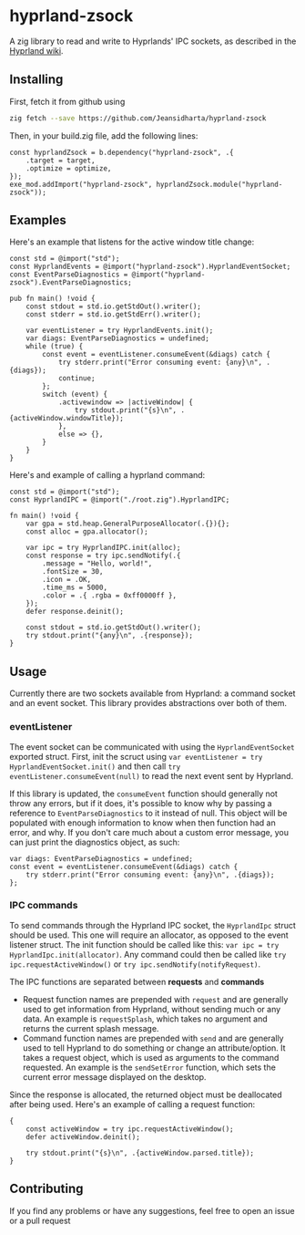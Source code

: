 # hyprland-zsock

A zig library to read and write to Hyprlands' IPC sockets, as described in the [Hyprland wiki](https://wiki.hyprland.org/IPC/).

## Installing

First, fetch it from github using

```bash
zig fetch --save https://github.com/Jeansidharta/hyprland-zsock
```

Then, in your build.zig file, add the following lines:

```zig
const hyprlandZsock = b.dependency("hyprland-zsock", .{
    .target = target,
    .optimize = optimize,
});
exe_mod.addImport("hyprland-zsock", hyprlandZsock.module("hyprland-zsock"));
```

## Examples

Here's an example that listens for the active window title change:

```zig
const std = @import("std");
const HyprlandEvents = @import("hyprland-zsock").HyprlandEventSocket;
const EventParseDiagnostics = @import("hyprland-zsock").EventParseDiagnostics;

pub fn main() !void {
    const stdout = std.io.getStdOut().writer();
    const stderr = std.io.getStdErr().writer();

    var eventListener = try HyprlandEvents.init();
    var diags: EventParseDiagnostics = undefined;
    while (true) {
        const event = eventListener.consumeEvent(&diags) catch {
            try stderr.print("Error consuming event: {any}\n", .{diags});
            continue;
        };
        switch (event) {
            .activewindow => |activeWindow| {
                try stdout.print("{s}\n", .{activeWindow.windowTitle});
            },
            else => {},
        }
    }
}
```
Here's and example of calling a hyprland command:
```zig
const std = @import("std");
const HyprlandIPC = @import("./root.zig").HyprlandIPC;

fn main() !void {
    var gpa = std.heap.GeneralPurposeAllocator(.{}){};
    const alloc = gpa.allocator();

    var ipc = try HyprlandIPC.init(alloc);
    const response = try ipc.sendNotify(.{
        .message = "Hello, world!",
        .fontSize = 30,
        .icon = .OK,
        .time_ms = 5000,
        .color = .{ .rgba = 0xff0000ff },
    });
    defer response.deinit();

    const stdout = std.io.getStdOut().writer();
    try stdout.print("{any}\n", .{response});
}
```
## Usage

Currently there are two sockets available from Hyprland: a command socket and an event socket. This library provides abstractions over both of them.

### eventListener

The event socket can be communicated with using the `HyprlandEventSocket` exported struct. First, init the scruct using `var eventListener = try HyprlandEventSocket.init()` and then call `try eventListener.consumeEvent(null)` to read the next event sent by Hyprland.

If this library is updated, the `consumeEvent` function should generally not throw any errors, but if it does, it's possible to know why by passing a reference to `EventParseDiagnostics` to it instead of null. This object will be populated with enough information to know when then function had an error, and why. If you don't care much about a custom error message, you can just print the diagnostics object, as such:

```zig
var diags: EventParseDiagnostics = undefined;
const event = eventListener.consumeEvent(&diags) catch {
    try stderr.print("Error consuming event: {any}\n", .{diags});
};
```

### IPC commands

To send commands through the Hyprland IPC socket, the `HyprlandIpc` struct should be used. This one will require an allocator, as opposed to the event listener struct. The init function should be called like this: `var ipc = try HyprlandIpc.init(allocator)`. Any command could then be called like `try ipc.requestActiveWindow()` or `try ipc.sendNotify(notifyRequest)`.

The IPC functions are separated between **requests** and **commands**
- Request function names are prepended with `request` and are generally used to get information from Hyprland, without sending much or any data. An example is `requestSplash`, which takes no argument and returns the current splash message.
- Command function names are prepended with `send` and are generally used to tell Hyprland to do something or change an attribute/option. It takes a request object, which is used as arguments to the command requested. An example is the `sendSetError` function, which sets the current error message displayed on the desktop.

Since the response is allocated, the returned object must be deallocated after being used. Here's an example of calling a request function:

```zig
{
    const activeWindow = try ipc.requestActiveWindow();
    defer activeWindow.deinit();

    try stdout.print("{s}\n", .{activeWindow.parsed.title});
}
```

## Contributing

If you find any problems or have any suggestions, feel free to open an issue or a pull request

